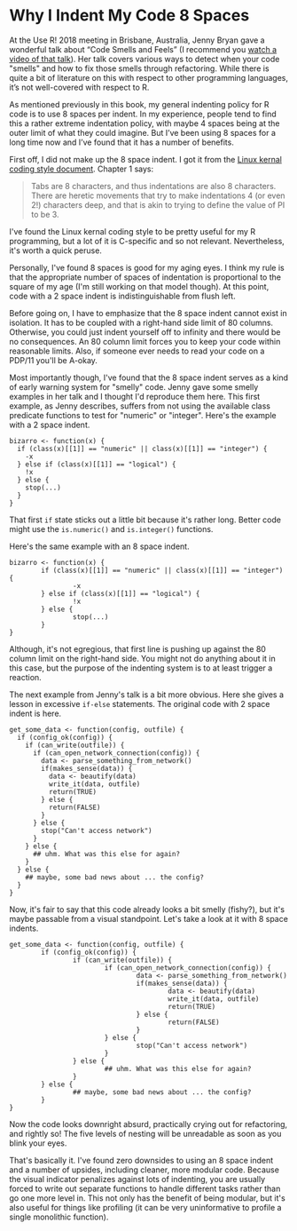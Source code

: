 Why I Indent My Code 8 Spaces
=============================

At the Use R! 2018 meeting in Brisbane, Australia, Jenny Bryan gave a
wonderful talk about “Code Smells and Feels” (I recommend you [watch a
video of that talk](https://youtu.be/7oyiPBjLAWY)). Her talk covers
various ways to detect when your code "smells" and how to fix those
smells through refactoring. While there is quite a bit of literature on
this with respect to other programming languages, it’s not well-covered
with respect to R.

As mentioned previously in this book, my general indenting policy for R
code is to use 8 spaces per indent. In my experience, people tend to
find this a rather extreme indentation policy, with maybe 4 spaces being
at the outer limit of what they could imagine. But I’ve been using 8
spaces for a long time now and I’ve found that it has a number of
benefits.

First off, I did not make up the 8 space indent. I got it from the
[Linux kernal coding style
document](https://www.kernel.org/doc/Documentation/process/coding-style.rst).
Chapter 1 says:

> Tabs are 8 characters, and thus indentations are also 8 characters.
> There are heretic movements that try to make indentations 4 (or even
> 2!) characters deep, and that is akin to trying to define the value of
> PI to be 3.

I've found the Linux kernal coding style to be pretty useful for my R
programming, but a lot of it is C-specific and so not relevant.
Nevertheless, it's worth a quick peruse.

Personally, I've found 8 spaces is good for my aging eyes. I think my
rule is that the appropriate number of spaces of indentation is
proportional to the square of my age (I'm still working on that model
though). At this point, code with a 2 space indent is indistinguishable
from flush left.

Before going on, I have to emphasize that the 8 space indent cannot
exist in isolation. It has to be coupled with a right-hand side limit of
80 columns. Otherwise, you could just indent yourself off to infinity
and there would be no consequences. An 80 column limit forces you to
keep your code within reasonable limits. Also, if someone ever needs to
read your code on a PDP/11 you'll be A-okay.

Most importantly though, I've found that the 8 space indent serves as a
kind of early warning system for "smelly" code. Jenny gave some smelly
examples in her talk and I thought I'd reproduce them here. This first
example, as Jenny describes, suffers from not using the available class
predicate functions to test for "numeric" or "integer". Here's the
example with a 2 space indent.

    bizarro <- function(x) {
      if (class(x)[[1]] == "numeric" || class(x)[[1]] == "integer") {
        -x
      } else if (class(x)[[1]] == "logical") {
        !x
      } else { 
        stop(...) 
      }
    }

That first `if` state sticks out a little bit because it's rather long.
Better code might use the `is.numeric()` and `is.integer()` functions.

Here's the same example with an 8 space indent.

    bizarro <- function(x) {
            if (class(x)[[1]] == "numeric" || class(x)[[1]] == "integer") {
                    -x
            } else if (class(x)[[1]] == "logical") {
                    !x
            } else { 
                    stop(...) 
            }
    }

Although, it's not egregious, that first line is pushing up against the
80 column limit on the right-hand side. You might not do anything about
it in this case, but the purpose of the indenting system is to at least
trigger a reaction.

The next example from Jenny's talk is a bit more obvious. Here she gives
a lesson in excessive `if-else` statements. The original code with 2
space indent is here.

    get_some_data <- function(config, outfile) {
      if (config_ok(config)) {
        if (can_write(outfile)) {
          if (can_open_network_connection(config)) {
            data <- parse_something_from_network()
            if(makes_sense(data)) {
              data <- beautify(data)
              write_it(data, outfile)
              return(TRUE)
            } else {
              return(FALSE)
            }
          } else {
            stop("Can't access network")
          }
        } else {
          ## uhm. What was this else for again?
        }
      } else {
        ## maybe, some bad news about ... the config?
      } 
    }

Now, it's fair to say that this code already looks a bit smelly
(fishy?), but it's maybe passable from a visual standpoint. Let's take a
look at it with 8 space indents.

    get_some_data <- function(config, outfile) {
            if (config_ok(config)) {
                    if (can_write(outfile)) {
                            if (can_open_network_connection(config)) {
                                    data <- parse_something_from_network()
                                    if(makes_sense(data)) {
                                            data <- beautify(data)
                                            write_it(data, outfile)
                                            return(TRUE)
                                    } else {
                                            return(FALSE)
                                    }
                            } else {
                                    stop("Can't access network")
                            }
                    } else {
                            ## uhm. What was this else for again?
                    }
            } else {
                    ## maybe, some bad news about ... the config?
            } 
    }

Now the code looks downright absurd, practically crying out for
refactoring, and rightly so! The five levels of nesting will be
unreadable as soon as you blink your eyes.

That's basically it. I've found zero downsides to using an 8 space
indent and a number of upsides, including cleaner, more modular code.
Because the visual indicator penalizes against lots of indenting, you
are usually forced to write out separate functions to handle different
tasks rather than go one more level in. This not only has the benefit of
being modular, but it's also useful for things like profiling (it can be
very uninformative to profile a single monolithic function).
